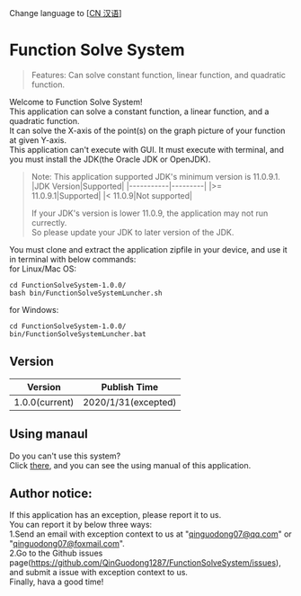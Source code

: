 Change language to \[[CN 汉语](README_CN.md)\]
# Function Solve System

> Features: Can solve constant function, linear function, and quadratic function.

Welcome to Function Solve System!\
This application can solve a constant function, a linear function, and a quadratic function.\
It can solve the X-axis of the point(s) on the graph picture of your function at given Y-axis.\
This application can't execute with GUI. It must execute with terminal, and you must install the JDK(the Oracle JDK or OpenJDK).

> Note: This application supported JDK's minimum version is 11.0.9.1.
> |JDK Version|Supported|
> |-----------|---------|
> |>= 11.0.9.1|Supported|
> |< 11.0.9|Not supported|
> 
> If your JDK's version is lower 11.0.9, the application may not run currectly.\
> So please update your JDK to later version of the JDK.

You must clone and extract the application zipfile in your device, and use it in terminal with below commands:\
for Linux/Mac OS:
```
cd FunctionSolveSystem-1.0.0/
bash bin/FunctionSolveSystemLuncher.sh
```
for Windows:
```
cd FunctionSolveSystem-1.0.0/
bin/FunctionSolveSystemLuncher.bat
```

## Version
|Version|Publish Time|
|-------|------------|
|1.0.0(current)|2020/1/31(excepted)|

## Using manaul
Do you can't use this system?\
Click [there](doc/Using-manual.md), and you can see the using manual of this application.

## Author notice:
If this application has an exception, please report it to us.\
You can report it by below three ways:\
1.Send an email with exception context to us at "qinguodong07@qq.com" or "qinguodong07@foxmail.com".\
2.Go to the Github issues page(https://github.com/QinGuodong1287/FunctionSolveSystem/issues), and submit a issue with exception context to us.\
Finally, hava a good time!
